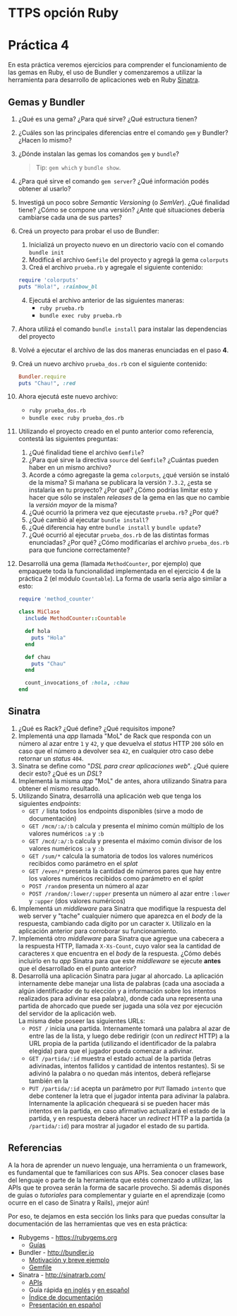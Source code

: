 # TTPS opción Ruby

# Práctica 4

En esta práctica veremos ejercicios para comprender el funcionamiento de las gemas en Ruby, el uso de Bundler y
comenzaremos a utilizar la herramienta para desarrollo de aplicaciones web en Ruby [Sinatra](http://sinatrarb.com/).

## Gemas y Bundler

1. ¿Qué es una gema? ¿Para qué sirve? ¿Qué estructura tienen?
2. ¿Cuáles son las principales diferencias entre el comando `gem` y Bundler? ¿Hacen lo mismo?
3. ¿Dónde instalan las gemas los comandos `gem` y `bundle`?
   > Tip: `gem which` y `bundle show`.
4. ¿Para qué sirve el comando `gem server`? ¿Qué información podés obtener al usarlo?
5. Investigá un poco sobre *Semantic Versioning* (o *SemVer*). ¿Qué finalidad tiene? ¿Cómo se compone una versión? ¿Ante
   qué situaciones debería cambiarse cada una de sus partes?
6. Creá un proyecto para probar el uso de Bundler:
   1. Inicializá un proyecto nuevo en un directorio vacío con el comando `bundle init`
   2. Modificá el archivo `Gemfile` del proyecto y agregá la gema `colorputs`
   3. Creá el archivo `prueba.rb` y agregale el siguiente contenido:

     ```ruby
     require 'colorputs'
     puts "Hola!", :rainbow_bl
     ```

   4. Ejecutá el archivo anterior de las siguientes maneras:
      - `ruby prueba.rb`
      - `bundle exec ruby prueba.rb`
  5. Ahora utilizá el comando `bundle install` para instalar las dependencias del proyecto
  6. Volvé a ejecutar el archivo de las dos maneras enunciadas en el paso **4**.
  7. Creá un nuevo archivo `prueba_dos.rb` con el siguiente contenido:
     ```ruby
     Bundler.require
     puts "Chau!", :red
     ```
   8. Ahora ejecutá este nuevo archivo:
      - `ruby prueba_dos.rb`
      - `bundle exec ruby prueba_dos.rb`
7. Utilizando el proyecto creado en el punto anterior como referencia, contestá las siguientes preguntas:
   1. ¿Qué finalidad tiene el archivo `Gemfile`?
   2. ¿Para qué sirve la directiva `source` del `Gemfile`? ¿Cuántas pueden haber en un mismo archivo?
   3. Acorde a cómo agregaste la gema `colorputs`, ¿qué versión se instaló de la misma? Si mañana se publicara la versión
      `7.3.2`, ¿esta se instalaría en tu proyecto? ¿Por qué? ¿Cómo podrías limitar esto y hacer que sólo se instalen
      *releases* de la gema en las que no cambie la *versión mayor* de la misma?
   4. ¿Qué ocurrió la primera vez que ejecutaste `prueba.rb`? ¿Por qué?
   5. ¿Qué cambió al ejecutar `bundle install`?
   6. ¿Qué diferencia hay entre `bundle install` y `bundle update`?
   7. ¿Qué ocurrió al ejecutar `prueba_dos.rb` de las distintas formas enunciadas? ¿Por qué? ¿Cómo modificarías el
      archivo `prueba_dos.rb` para que funcione correctamente?
8. Desarrollá una gema (llamada `MethodCounter`, por ejemplo) que empaquete toda la funcionalidad implementada en el ejercicio 4 de la práctica 2 (el módulo `Countable`).
   La forma de usarla sería algo similar a esto:

   ```ruby
   require 'method_counter'

   class MiClase
     include MethodCounter::Countable

     def hola
       puts "Hola"
     end

     def chau
       puts "Chau"
     end

     count_invocations_of :hola, :chau
   end
   ```

## Sinatra

1. ¿Qué es Rack? ¿Qué define? ¿Qué requisitos impone?
2. Implementá una *app* llamada "MoL" de Rack que responda con un número al azar entre `1` y `42`, y que devuelva el
   *status* HTTP `200` sólo en caso que el número a devolver sea `42`, en cualquier otro caso debe retornar un *status*
   `404`.
3. Sinatra se define como "*DSL para crear aplicaciones web*". ¿Qué quiere decir esto? ¿Qué es un *DSL*?
4. Implementá la misma *app* "MoL" de antes, ahora utilizando Sinatra para obtener el mismo resultado.
5. Utilizando Sinatra, desarrollá una aplicación web que tenga los siguientes *endpoints*:
   - `GET /` lista todos los endpoints disponibles (sirve a modo de documentación)
   - `GET /mcm/:a/:b` calcula y presenta el mínimo común múltiplo de los valores numéricos `:a` y `:b`
   - `GET /mcd/:a/:b` calcula y presenta el máximo común divisor de los valores numéricos `:a` y `:b`
   - `GET /sum/*` calcula la sumatoria de todos los valores numéricos recibidos como parámetro en el *splat*
   - `GET /even/*` presenta la cantidad de números pares que hay entre los valores numéricos recibidos como parámetro en
     el *splat*
   - `POST /random` presenta un número al azar
   - `POST /random/:lower/:upper` presenta un número al azar entre `:lower` y `:upper` (dos valores numéricos)
6. Implementá un *middleware* para Sinatra que modifique la respuesta del web server y "tache" cualquier número que
   aparezca en el *body* de la respuesta, cambiando cada dígito por un caracter `X`. Utilizalo en la aplicación anterior
   para corroborar su funcionamiento.
7. Implementá otro *middleware* para Sinatra que agregue una cabecera a la respuesta HTTP, llamada `X-Xs-Count`, cuyo
   valor sea la cantidad de caracteres `X` que encuentra en el *body* de la respuesta. ¿Cómo debés incluirlo en tu *app*
   Sinatra para que este *middleware* se ejecute **antes** que el desarrollado en el punto anterior?
8. Desarrollá una aplicación Sinatra para jugar al ahorcado. La aplicación internamente debe manejar una lista de
   palabras (cada una asociada a algún identificador de tu elección y a información sobre los intentos realizados para
   adivinar esa palabra), donde cada una representa una partida de ahorcado que puede ser jugada una sóla vez por
   ejecución del servidor de la aplicación web.  
   La misma debe poseer las siguientes URLs:
   - `POST /` inicia una partida. Internamente tomará una palabra al azar de entre las de la lista, y luego debe
     redirigir (con un *redirect* HTTP) a la URL propia de la partida (utilizando el identificador de la palabra elegida)
     para que el jugador pueda comenzar a adivinar.
   - `GET /partida/:id` muestra el estado actual de la partida (letras adivinadas, intentos fallidos y cantidad de
     intentos restantes). Si se adivinó la palabra o no quedan más intentos, deberá reflejarse también en la
   - `PUT /partida/:id` acepta un parámetro por `PUT` llamado `intento` que debe contener la letra que el jugador intenta
     para adivinar la palabra. Internamente la aplicación chequeará si se pueden hacer más intentos en la partida, en
     caso afirmativo actualizará el estado de la partida, y en respuesta deberá hacer un *redirect* HTTP a la partida (a
     `/partida/:id`) para mostrar al jugador el estado de su partida.

## Referencias

A la hora de aprender un nuevo lenguaje, una herramienta o un framework, es fundamental que te familiarices con sus
APIs. Sea conocer clases base del lenguaje o parte de la herramienta que estés comenzado a utilizar, las APIs que te
provea serán la forma de sacarle provecho. Si además disponés de guías o *tutoriales* para complementar y guiarte en el
aprendizaje (como ocurre en el caso de Sinatra y Rails), ¡mejor aún!

Por eso, te dejamos en esta sección los links para que puedas consultar la documentación de las herramientas que ves en
esta práctica:

* Rubygems - https://rubygems.org
  * [Guías](http://guides.rubygems.org/)
* Bundler - http://bundler.io
  * [Motivación y breve ejemplo](http://bundler.io/rationale.html)
  * [Gemfile](http://bundler.io/gemfile.html)
* Sinatra - http://sinatrarb.com/
  * [APIs](http://www.rubydoc.info/gems/sinatra)
  * Guía rápida [en inglés](http://www.sinatrarb.com/intro.html) y [en español](http://www.sinatrarb.com/intro-es.html)
  * [Índice de documentación](http://www.sinatrarb.com/documentation.html)
  * [Presentación en español](http://www.slideshare.net/godfoca/sinatra-1282891)
